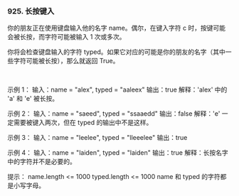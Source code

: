 ### 925. 长按键入

你的朋友正在使用键盘输入他的名字 name。偶尔，在键入字符 c 时，按键可能会被长按，而字符可能被输入 1 次或多次。

你将会检查键盘输入的字符 typed。如果它对应的可能是你的朋友的名字（其中一些字符可能被长按），那么就返回 True。

 

示例 1：
输入：name = "alex", typed = "aaleex"
输出：true
解释：'alex' 中的 'a' 和 'e' 被长按。

示例 2：
输入：name = "saeed", typed = "ssaaedd"
输出：false
解释：'e' 一定需要被键入两次，但在 typed 的输出中不是这样。

示例 3：
输入：name = "leelee", typed = "lleeelee"
输出：true

示例 4：
输入：name = "laiden", typed = "laiden"
输出：true
解释：长按名字中的字符并不是必要的。
 

提示：
name.length <= 1000
typed.length <= 1000
name 和 typed 的字符都是小写字母。
